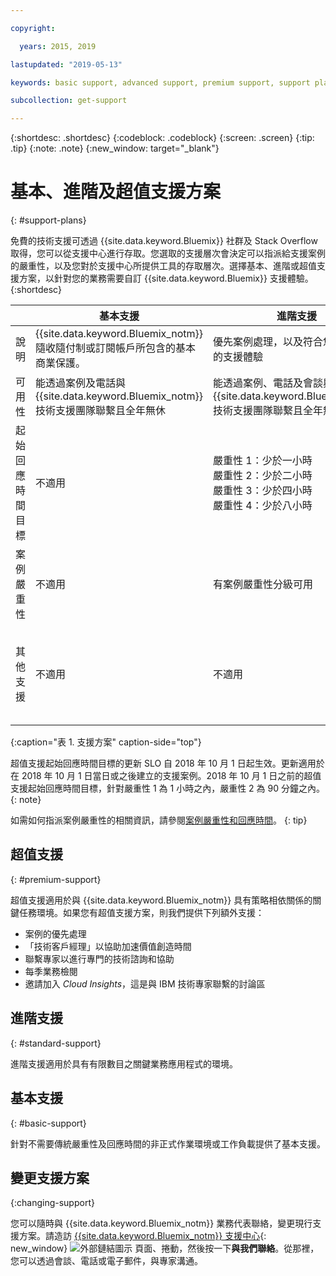 ```yaml
---

copyright:

  years: 2015, 2019 

lastupdated: "2019-05-13"

keywords: basic support, advanced support, premium support, support plans, free technical support 

subcollection: get-support

---
```



{:shortdesc: .shortdesc}
{:codeblock: .codeblock}
{:screen: .screen}
{:tip: .tip}
{:note: .note}
{:new_window: target="_blank"}

# 基本、進階及超值支援方案
{: #support-plans}

免費的技術支援可透過 {{site.data.keyword.Bluemix}} 社群及 Stack Overflow 取得，您可以從支援中心進行存取。您選取的支援層次會決定可以指派給支援案例的嚴重性，以及您對於支援中心所提供工具的存取層次。選擇基本、進階或超值支援方案，以針對您的業務需要自訂 {{site.data.keyword.Bluemix}} 支援體驗。
{:shortdesc}

|  |基本支援|進階支援|超值支援|
|-------------|-------------|-------------|-------------|
|說明|	{{site.data.keyword.Bluemix_notm}} 隨收隨付制或訂閱帳戶所包含的基本商業保護。|優先案例處理，以及符合您業務需要的支援體驗|符合您業務成果的客戶參與，以加快價值創造時間|
|可用性|能透過案例及電話與 {{site.data.keyword.Bluemix_notm}} 技術支援團隊聯繫且全年無休|能透過案例、電話及會談與 {{site.data.keyword.Bluemix_notm}} 技術支援團隊聯繫且全年無休|能透過案例、電話及會談與 {{site.data.keyword.Bluemix_notm}} 技術支援團隊聯繫且全年無休|
|起始回應時間目標|不適用|嚴重性 1：少於一小時<br/> 嚴重性 2：少於二小時<br/> 嚴重性 3：少於四小時<br/> 嚴重性 4：少於八小時|嚴重性 1：少於 15 分鐘<br/> 嚴重性 2：少於 1 小時<br/> 嚴重性 3：少於二小時<br/> 嚴重性 4：少於四小時|
|案例嚴重性|不適用|有案例嚴重性分級可用|有案例嚴重性分級可用|
|其他支援|不適用|不適用|指派技術客戶經理<br/> <br/> 每季業務檢閱<br/><br/> 能與專家聯繫<br/> <br/> 邀請加入 Cloud Insights |
{:caption="表 1. 支援方案" caption-side="top"}

超值支援起始回應時間目標的更新 SLO 自 2018 年 10 月 1 日起生效。更新適用於在 2018 年 10 月 1 日當日或之後建立的支援案例。2018 年 10 月 1 日之前的超值支援起始回應時間目標，針對嚴重性 1 為 1 小時之內，嚴重性 2 為 90 分鐘之內。
{: note}

如需如何指派案例嚴重性的相關資訊，請參閱[案例嚴重性和回應時間](/docs/get-support?topic=get-support-support-case-severity#support-case-severity)。
{: tip} 

## 超值支援
{: #premium-support}

超值支援適用於與 {{site.data.keyword.Bluemix_notm}} 具有策略相依關係的關鍵任務環境。如果您有超值支援方案，則我們提供下列額外支援：
  * 案例的優先處理
  * 「技術客戶經理」以協助加速價值創造時間
  * 聯繫專家以進行專門的技術諮詢和協助
  * 每季業務檢閱
  * 邀請加入 *Cloud Insights*，這是與 IBM 技術專家聯繫的討論區

## 進階支援
{: #standard-support}

進階支援適用於具有有限數目之關鍵業務應用程式的環境。

## 基本支援
{: #basic-support}

針對不需要傳統嚴重性及回應時間的非正式作業環境或工作負載提供了基本支援。

## 變更支援方案
{:changing-support}

您可以隨時與 {{site.data.keyword.Bluemix_notm}} 業務代表聯絡，變更現行支援方案。請造訪 [{{site.data.keyword.Bluemix_notm}} 支援中心](https://www.ibm.com/cloud/support){: new_window} ![外部鏈結圖示](../icons/launch-glyph.svg "外部鏈結圖示") 頁面、捲動，然後按一下**與我們聯絡**。從那裡，您可以透過會談、電話或電子郵件，與專家溝通。  


